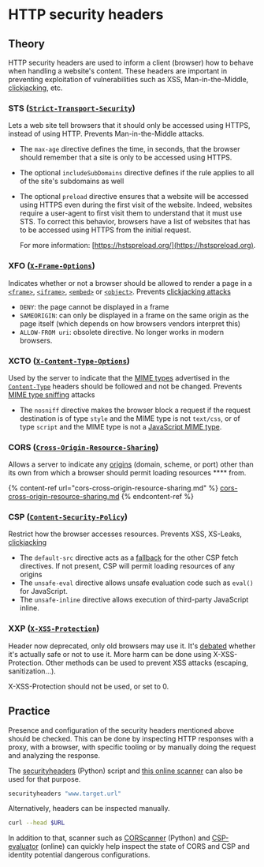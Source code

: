 # HTTP security headers

## Theory

HTTP security headers are used to inform a client (browser) how to behave when handling a website's content. These headers are important in preventing exploitation of vulnerabilities such as XSS, Man-in-the-Middle, [clickjacking](https://owasp.org/www-community/attacks/Clickjacking), etc.

### STS ([`Strict-Transport-Security`](https://developer.mozilla.org/en-US/docs/Web/HTTP/Headers/Strict-Transport-Security))

Lets a web site tell browsers that it should only be accessed using HTTPS, instead of using HTTP. Prevents Man-in-the-Middle attacks.

* The `max-age` directive defines the time, in seconds, that the browser should remember that a site is only to be accessed using HTTPS.
* The optional `includeSubDomains` directive defines if the rule applies to all of the site's subdomains as well
*   The optional `preload` directive ensures that a website will be accessed using HTTPS even during the first visit of the website. Indeed, websites require a user-agent to first visit them to understand that it must use STS. To correct this behavior, browsers have a list of websites that has to be accessed using HTTPS from the initial request.&#x20;

    For more information: [https://hstspreload.org/](https://hstspreload.org).

### XFO ([`X-Frame-Options`](https://developer.mozilla.org/en-US/docs/Web/HTTP/Headers/X-Frame-Options))

Indicates whether or not a browser should be allowed to render a page in a [`<frame>`](https://developer.mozilla.org/en-US/docs/Web/HTML/Element/frame), [`<iframe>`](https://developer.mozilla.org/en-US/docs/Web/HTML/Element/iframe), [`<embed>`](https://developer.mozilla.org/en-US/docs/Web/HTML/Element/embed) or [`<object>`](https://developer.mozilla.org/en-US/docs/Web/HTML/Element/object). Prevents [clickjacking attacks](clickjacking.md)

* `DENY`: the page cannot be displayed in a frame
* `SAMEORIGIN`: can only be displayed in a frame on the same origin as the page itself (which depends on how browsers vendors interpret this)
* `ALLOW-FROM uri`: obsolete directive. No longer works in modern browsers.

### XCTO ([`X-Content-Type-Options`](https://developer.mozilla.org/en-US/docs/Web/HTTP/Headers/X-Content-Type-Options))&#x20;

Used by the server to indicate that the [MIME types](https://developer.mozilla.org/en-US/docs/Web/HTTP/Basics\_of\_HTTP/MIME\_types) advertised in the [`Content-Type`](https://developer.mozilla.org/en-US/docs/Web/HTTP/Headers/Content-Type) headers should be followed and not be changed. Prevents [MIME type sniffing](mime-sniffing.md) attacks

* The `nosniff` directive makes the browser block a request if the request destination is of type `style` and the MIME type is not `text/css`, or of type `script` and the MIME type is not a [JavaScript MIME type](https://html.spec.whatwg.org/multipage/scripting.html#javascript-mime-type).  

### CORS ([`Cross-Origin-Resource-Sharing`](https://developer.mozilla.org/en-US/docs/Web/HTTP/CORS))&#x20;

Allows a server to indicate any [origins](https://developer.mozilla.org/en-US/docs/Glossary/Origin) (domain, scheme, or port) other than its own from which a browser should permit loading resources **** from.

{% content-ref url="cors-cross-origin-resource-sharing.md" %}
[cors-cross-origin-resource-sharing.md](cors-cross-origin-resource-sharing.md)
{% endcontent-ref %}

### CSP ([`Content-Security-Policy`](https://developer.mozilla.org/en-US/docs/Web/HTTP/CSP))&#x20;

Restrict how the browser accesses resources. Prevents XSS, XS-Leaks, [clickjacking](clickjacking.md)

* The `default-src` directive acts as a [fallback](https://content-security-policy.com/default-src/) for the other CSP fetch directives. If not present, CSP will permit loading resources of any origins
* The `unsafe-eval`  directive allows unsafe evaluation code such as `eval()` for JavaScript. 
* The `unsafe-inline`  directive allows execution of third-party JavaScript inline.

### XXP ([`X-XSS-Protection`](https://developer.mozilla.org/en-US/docs/Web/HTTP/Headers/X-XSS-Protection))

Header now deprecated, only old browsers may use it. It's [debated](https://github.com/OWASP/CheatSheetSeries/issues/376) whether it's actually safe or not to use it. More harm can be done using X-XSS-Protection. Other methods can be used to prevent XSS attacks (escaping, sanitization...).&#x20;

X-XSS-Protection should not be used, or set to 0. 

## Practice

Presence and configuration of the security headers mentioned above should be checked. This can be done by inspecting HTTP responses with a proxy, with a browser, with specific tooling or by manually doing the request and analyzing the response.

The [securityheaders](https://github.com/koenbuyens/securityheaders) (Python) script and [this online scanner](https://securityheaders.com) can also be used for that purpose.

```bash
securityheaders "www.target.url"
```

Alternatively, headers can be inspected manually.

```bash
curl --head $URL
```

In addition to that, scanner such as [CORScanner](https://github.com/chenjj/CORScanner) (Python) and [CSP-evaluator](https://csp-evaluator.withgoogle.com) (online) can quickly help inspect the state of CORS and CSP and identity potential dangerous configurations.
